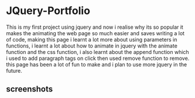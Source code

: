 # JQuery-Portfolio

This is my first project using jquery and now i realise why its so popular it makes the animating the web page so much easier and saves writing a lot of code, making this page i learnt a lot more about using parameters in functions, i learnt a lot about how to animate in jquery with the animate function and the css function, i also learnt about the append function which i used to add paragraph tags on click then used remove function to remove. 
this page has been a lot of fun to make and i plan to use more jquery in the future.

## screenshots
